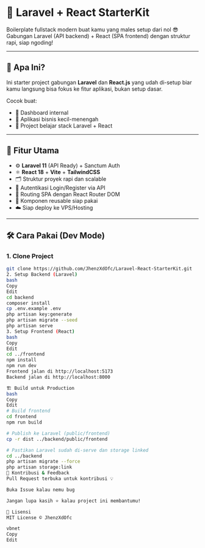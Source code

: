 # 🚀 Laravel + React StarterKit

Boilerplate fullstack modern buat kamu yang males setup dari nol 😎  
Gabungan Laravel (API backend) + React (SPA frontend) dengan struktur rapi, siap ngoding!

---

## 🧠 Apa Ini?

Ini starter project gabungan **Laravel** dan **React.js** yang udah di-setup biar kamu langsung bisa fokus ke fitur aplikasi, bukan setup dasar.

Cocok buat:
- 🧾 Dashboard internal
- 💼 Aplikasi bisnis kecil-menengah
- 🧪 Project belajar stack Laravel + React

---

## 🧩 Fitur Utama

- ⚙️ **Laravel 11** (API Ready) + Sanctum Auth
- ⚛️ **React 18** + **Vite** + **TailwindCSS**
- 🗂️ Struktur proyek rapi dan scalable
- 🔐 Autentikasi Login/Register via API
- 🔄 Routing SPA dengan React Router DOM
- 🧱 Komponen reusable siap pakai
- ☁️ Siap deploy ke VPS/Hosting

---

## 🛠️ Cara Pakai (Dev Mode)

### 1. Clone Project

```bash
git clone https://github.com/JhenzXdOfc/Laravel-React-StarterKit.git
2. Setup Backend (Laravel)
bash
Copy
Edit
cd backend
composer install
cp .env.example .env
php artisan key:generate
php artisan migrate --seed
php artisan serve
3. Setup Frontend (React)
bash
Copy
Edit
cd ../frontend
npm install
npm run dev
Frontend jalan di http://localhost:5173
Backend jalan di http://localhost:8000

🏗️ Build untuk Production
bash
Copy
Edit
# Build frontend
cd frontend
npm run build

# Publish ke Laravel (public/frontend)
cp -r dist ../backend/public/frontend

# Pastikan Laravel sudah di-serve dan storage linked
cd ../backend
php artisan migrate --force
php artisan storage:link
🙌 Kontribusi & Feedback
Pull Request terbuka untuk kontribusi 💡

Buka Issue kalau nemu bug

Jangan lupa kasih ⭐ kalau project ini membantumu!

📃 Lisensi
MIT License © JhenzXdOfc

vbnet
Copy
Edit
